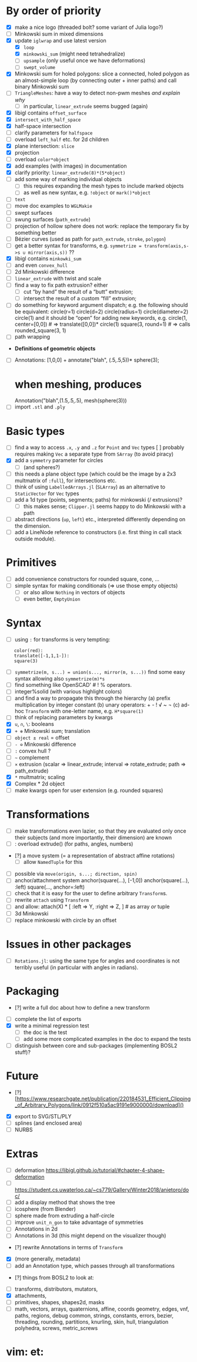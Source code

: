 # By order of priority
 - [x] make a nice logo (threaded bolt? some variant of Julia logo?)
 - [ ] Minkowski sum in mixed dimensions
 - [x] update `iglwrap` and use latest version
   - [x] `loop`
   - [x] `minkowski_sum` (might need tetrahedralize)
   - [ ] `upsample` (only useful once we have deformations)
   - [ ] `swept_volume`
 - [x] Minkowski sum for holed polygons: slice a connected, holed polygon
   as an almost-simple loop (by connecting outer + inner paths)
   and call binary Minkowski sum
 - [ ] `TriangleMeshes`: have a way to detect non-pwm meshes *and explain
   why*
   - [ ] in particular, `linear_extrude` seems bugged (again)
 - [x] libigl contains `offset_surface`
 - [x] `intersect_with_half_space`
 - [x] half-space intersection
  - [ ] clarify parameters for `halfspace`
  - [ ] overload `left_half` etc. for 2d children
 - [x] plane intersection: `slice`
 - [x] projection
 - [ ] overload `color*object`
 - [x] add examples (with images) in documentation
 - [x] clarify priority: `linear_extrude(8)*(5*object)`
 - [ ] add some way of marking individual objects
   - [ ] this requires expanding the mesh types to include marked objects
   - [ ] as well as new syntax, e.g. `!object` or `mark()*object`
 - [ ] `text`
 - [ ] move doc examples to `WGLMakie`
 - [ ] swept surfaces
 - [ ] swung surfaces (`path_extrude`)
 - [ ] projection of hollow sphere does not work: replace the temporary
   fix by something better
 - [ ] Bézier curves (used as path for `path_extrude`, `stroke`, `polygon`)
 - [ ] get a better syntax for transforms, e.g.
 `symmetrize = transform(axis,s->s ∪ mirror(axis,s))` ??
 - [x] libigl contains `minkowki_sum`
 - [ ] and even `convex_hull`
 - [ ] 2d Minkowski difference
 - [ ] `linear_extrude` with twist and scale
 - [ ] find a way to fix path extrusion? either
   - [ ] cut “by hand” the result of a “butt” extrusion;
   - [ ] intersect the result of a custom “fill” extrusion;
  - [ ] do something for keyword argument dispatch; e.g. the following should be equivalent:
    circle(r=1)
    circle(d=2)
    circle(radius=1)
    circle(diameter=2)
    circle(1)
  and it should be “open” for adding new keywords, e.g.
    circle(1, center=[0,0]) # => translate([0,0])* circle(1)
    square(3, round=1) # => calls rounded_square(3, 1)
  - [ ] path wrapping
 - **Definitions of geometric objects**
 - [ ] Annotations:
    [1,0,0] + annotate("blah", (.5,.5,5))* sphere(3);
    # when meshing, produces
    Annotation("blah",(1.5,.5,.5), mesh(sphere(3)))
 - [ ] import `.stl` and `.ply`
# Basic types
 - [ ] find a way to access `.x`, `.y` and `.z` for `Point` and `Vec`
   types
    [ ] probably requires making `Vec` a separate type from `SArray`
    (to avoid piracy)
 - [x] add a `symmetry` parameter for circles
   - [ ] (and spheres?)
 - [ ] this needs a plane object type (which could be the image by a 2x3
   multmatrix of `:full`), for intersections etc.
 - [ ] think of using `LabelledArrays.jl` (`SLArray`) as an alternative to
   `StaticVector` for `Vec` types
 - [ ] add a 1d type (points, segments; paths) for minkowski (/ extrusions)?
   - [ ] this makes sense; `Clipper.jl` seems happy to do Minkowski with a path
 - [ ] abstract directions (`up`, `left`) etc., interpreted differently
   depending on the dimension.
 - [ ] add a LineNode reference to constructors
   (i.e. first thing in call stack outside module).
# Primitives
 - [ ] add convenience constructors for rounded square, cone, …
 - [ ] simple syntax for making conditionals (⇒ use those empty objects)
   - [ ] or also allow `Nothing` in vectors of objects
   - [ ] even better, `EmptyUnion`
# Syntax
 - [ ] using `:` for transforms is very tempting:
```
   color(red):
   translate([-1,1,1-]):
   square(3)
```
 - [ ] `symmetrize(m, s...) = union(s..., mirror(m, s...))`
   find some easy syntax allowing also `symmetrize(m)*s`
 - [ ] find something like OpenSCAD' # ! % operators.
  - [ ] integer%solid (with various highlight colors)
  - [ ] and find a way to propagate this through the hierarchy
   (a) prefix multiplication by integer constant
   (b) unary operators: + - ! √ ~ ¬
   (c) ad-hoc `Transform` with one-letter name, e.g. `H*square(1)`
 - [ ] think of replacing parameters by kwargs
 - [x]  `∪`, `∩`, `\`: booleans
 - [x] `+ ⊕` Minkowski sum; translation
 - [ ] `object ± real` = offset
 - [ ] `- ⊖` Minkowski difference
 - [ ] `:` convex hull ?
 - [ ] `~` complement
 - [ ] `×` extrusion (scalar => linear_extrude; interval =>
   rotate_extrude; path => path_extrude)
 - [x] `*` multmatrix; scaling
 - [x] Complex * 2d object
 - [ ] make kwargs open for user extension (e.g. rounded squares)
# Transformations
 - [ ] make transformations even lazier, so that they are evaluated only once
   their subjects (and more importantly, their dimension) are known
 - [ ] : overload extrude() (for paths, angles, numbers)
 - [?] a move system (= a representation of abstract affine rotations)
   - [ ] allow `NamedTuple` for this
 - [ ] possible via `move(origin, s...; direction, spin)`
 - [ ] anchor/attachment system
    anchor(square(…), [-1,0])
    anchor(square(…), :left)
    square(…, anchor=:left)
 - [ ] check that it is easy for the user to define arbitrary `Transform`s.
 - [ ] rewrite `attach` using `Transform`
  - [ ] and allow:
    attach(X) * [
      :left => Y, :right => Z,
    ] # as array *or* tuple
 - [ ] 3d Minkowski
 - [ ] replace minkowski with circle by an offset
# Issues in other packages
 - [ ] `Rotations.jl`: using the same type for angles and coordinates is not
   terribly useful (in particular with angles in radians).
# Packaging
 - [?] write a full doc about how to define a new transform
 - [ ] complete the list of exports
 - [x] write a minimal regression test
   - [ ] the doc is the test
   - [ ] add some more complicated examples in the doc to expand the tests
 - [ ] distinguish between core and sub-packages (implementing BOSL2 stuff)?
# Future
 - [?] [https://www.researchgate.net/publication/220184531_Efficient_Clipping_of_Arbitrary_Polygons/link/0912f510a5ac9191e9000000/download]()
 - [x] export to SVG/STL/PLY
 - [ ] splines (and enclosed area)
 - [ ] NURBS
# Extras
 - [ ] deformation https://libigl.github.io/tutorial/#chapter-4-shape-deformation
 - [ ] https://student.cs.uwaterloo.ca/~cs779/Gallery/Winter2018/anietoro/doc/
 - [ ] add a display method that shows the tree
 - [ ] icosphere (from Blender)
 - [ ] sphere made from extruding a half-circle
 - [ ] improve `unit_n_gon` to take advantage of symmetries
 - [ ] Annotations in 2d
 - [ ] Annotations in 3d (this might depend on the visualizer though)
 - [?] rewrite Annotations in terms of `Transform`
 - [x] (more generally, metadata)
 - [ ] add an Annotation type, which passes through all transformations
 - [?] things from BOSL2 to look at:
 - [ ] transforms, distributors, mutators,
 - [x] attachments,
 - [ ] primitives, shapes, shapes2d, masks
 - [ ] math, vectors, arrays, quaternions, affine, coords
geometry, edges, vnf, paths, regions, debug
common, strings, constants, errors,
bezier, threading, rounding, partitions, knurling, skin, hull,
triangulation
polyhedra, screws, metric\_screws

# vim: et:
